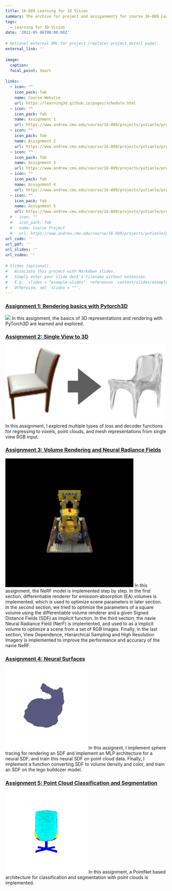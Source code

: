 ```yaml
---
title: 16-889 Learning for 3D Vision
summary: The archive for project and assiganments for course 16-889 Learning for 3D Vision
tags:
  - Learning for 3D Vision
date: '2022-05-06T00:00:00Z'

# Optional external URL for project (replaces project detail page).
external_link: ''

image:
  caption: 
  focal_point: Smart

links:
  - icon: ""
    icon_pack: fab
    name: Course Webstie
    url: https://learning3d.github.io/pages/schedule.html
  - icon: ""
    icon_pack: fab
    name: Assignment 1
    url: https://www.andrew.cmu.edu/course/16-889/projects/yutianle/proj1/
  - icon: ""
    icon_pack: fab
    name: Assignment 2
    url: https://www.andrew.cmu.edu/course/16-889/projects/yutianle/proj2/
  - icon: ""
    icon_pack: fab
    name: Assignment 3
    url: https://www.andrew.cmu.edu/course/16-889/projects/yutianle/proj3/
  - icon: ""
    icon_pack: fab
    name: Assignment 4
    url: https://www.andrew.cmu.edu/course/16-889/projects/yutianle/proj4/
  - icon: ""
    icon_pack: fab
    name: Assignment 5
    url: https://www.andrew.cmu.edu/course/16-889/projects/yutianle/proj5/
  # - icon: ""
  #   icon_pack: fab
  #   name: Course Project
  #   url: https://www.andrew.cmu.edu/course/16-889/projects/yutianle/project/
url_code: ''
url_pdf: ''
url_slides: ''
url_video: ''

# Slides (optional).
#   Associate this project with Markdown slides.
#   Simply enter your slide deck's filename without extension.
#   E.g. `slides = "example-slides"` references `content/slides/example-slides.md`.
#   Otherwise, set `slides = ""`.
---
```

### [Assignment 1: Rendering basics with Pytorch3D](https://www.andrew.cmu.edu/course/16-889/projects/yutianle/proj1/)
![](assignment1.gif)
 In this assignment, the basics of 3D representations and rendering with PyTorch3D are learned and explored. 

### [Assignment 2: Single View to 3D](https://www.andrew.cmu.edu/course/16-889/projects/yutianle/proj2/)
![](assignment2.jpg)
In this assignment, I explored multiple types of loss and decoder functions for regressing to voxels, point clouds, and mesh representations from single view RGB input.

### [Assignment 3: Volume Rendering and Neural Radiance Fields](https://www.andrew.cmu.edu/course/16-889/projects/yutianle/proj3/)
![](assignment3.gif)
In this assignment, the NeRF model is implemented step by step. In the first section, differentiable renderer for emission-absorption (EA) volumes is implemented, which is used to optimize scene parameters in later section. In the second section, we tried to optimize the parameters of a square volume using the differentiable volume renderer and a given Signed Distance Fields (SDF) as implicit function. In the third section, the navie Neural Radiance Field (NerF) is implemented, and used to as a implicit volume to optimize a scene from a set of RGB images. Finally, in the last section, View Dependence, Hierarchical Sampling and High Resolution Imagery is implemented to improve the performance and accuracy of the navie NeRF.

### [Assignment 4: Neural Surfaces](https://www.andrew.cmu.edu/course/16-889/projects/yutianle/proj4/)
![](assignment4.gif)
In this assignent, I implement sphere tracing for rendering an SDF and implement an MLP architecture for a neural SDF, and train this neural SDF on point cloud data. Finally, I implement a function converting SDF to volume density and color, and train an SDF on the lego bulldozer model.

### [Assignment 5: Point Cloud Classification and Segmentation](https://www.andrew.cmu.edu/course/16-889/projects/yutianle/proj5/)
![](assignment5.gif)
In this assignment, a PointNet based architecture for classification and segmentation with point clouds is implemented.

<!-- ### [Course Project: 3D-Aware Human Texture Synthesis](https://www.andrew.cmu.edu/course/16-889/projects/yutianle/project/)
![](project2.gif)
In this project, we aim to design a generative model that is able to generate full textures of full human bodies and renders photorealistic images with given a variety of poses and camera angles. -->